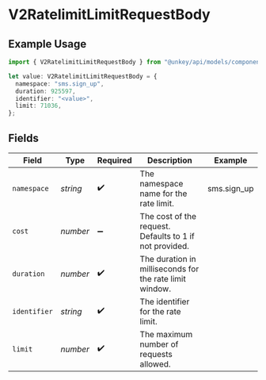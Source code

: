 # V2RatelimitLimitRequestBody

## Example Usage

```typescript
import { V2RatelimitLimitRequestBody } from "@unkey/api/models/components";

let value: V2RatelimitLimitRequestBody = {
  namespace: "sms.sign_up",
  duration: 925597,
  identifier: "<value>",
  limit: 71036,
};
```

## Fields

| Field                                                   | Type                                                    | Required                                                | Description                                             | Example                                                 |
| ------------------------------------------------------- | ------------------------------------------------------- | ------------------------------------------------------- | ------------------------------------------------------- | ------------------------------------------------------- |
| `namespace`                                             | *string*                                                | :heavy_check_mark:                                      | The namespace name for the rate limit.                  | sms.sign_up                                             |
| `cost`                                                  | *number*                                                | :heavy_minus_sign:                                      | The cost of the request. Defaults to 1 if not provided. |                                                         |
| `duration`                                              | *number*                                                | :heavy_check_mark:                                      | The duration in milliseconds for the rate limit window. |                                                         |
| `identifier`                                            | *string*                                                | :heavy_check_mark:                                      | The identifier for the rate limit.                      |                                                         |
| `limit`                                                 | *number*                                                | :heavy_check_mark:                                      | The maximum number of requests allowed.                 |                                                         |
